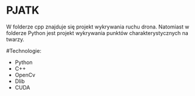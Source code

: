 # PJATK
W folderze cpp znajduje się projekt wykrywania ruchu drona. Natomiast w folderze Python jest projekt wykrywania punktów charakterystycznych na twarzy.

#Technologie:
* Python
* C++
* OpenCv
* Dlib
* CUDA
